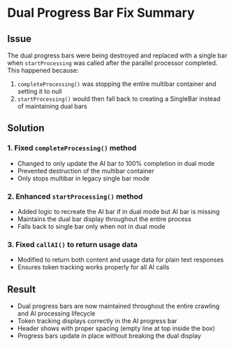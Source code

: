 # Dual Progress Bar Fix Summary

## Issue
The dual progress bars were being destroyed and replaced with a single bar when `startProcessing` was called after the parallel processor completed. This happened because:

1. `completeProcessing()` was stopping the entire multibar container and setting it to null
2. `startProcessing()` would then fall back to creating a SingleBar instead of maintaining dual bars

## Solution

### 1. Fixed `completeProcessing()` method
- Changed to only update the AI bar to 100% completion in dual mode
- Prevented destruction of the multibar container
- Only stops multibar in legacy single bar mode

### 2. Enhanced `startProcessing()` method  
- Added logic to recreate the AI bar if in dual mode but AI bar is missing
- Maintains the dual bar display throughout the entire process
- Falls back to single bar only when not in dual mode

### 3. Fixed `callAI()` to return usage data
- Modified to return both content and usage data for plain text responses
- Ensures token tracking works properly for all AI calls

## Result
- Dual progress bars are now maintained throughout the entire crawling and AI processing lifecycle
- Token tracking displays correctly in the AI progress bar
- Header shows with proper spacing (empty line at top inside the box)
- Progress bars update in place without breaking the dual display